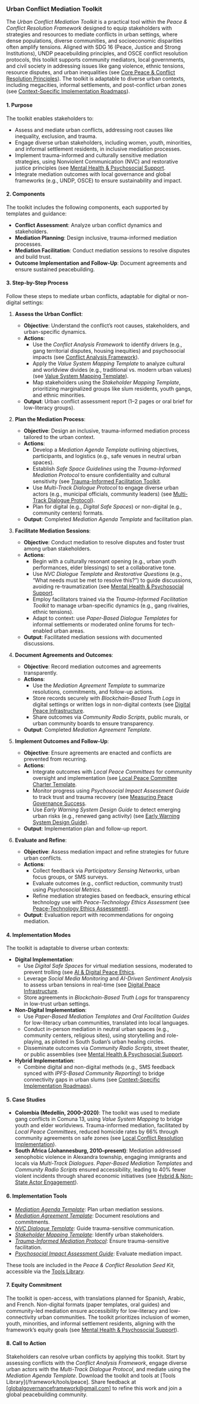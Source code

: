 

### Urban Conflict Mediation Toolkit

The *Urban Conflict Mediation Toolkit* is a practical tool within the *Peace & Conflict Resolution Framework* designed to equip stakeholders with strategies and resources to mediate conflicts in urban settings, where dense populations, diverse communities, and socioeconomic disparities often amplify tensions. Aligned with SDG 16 (Peace, Justice and Strong Institutions), UNDP peacebuilding principles, and OSCE conflict resolution protocols, this toolkit supports community mediators, local governments, and civil society in addressing issues like gang violence, ethnic tensions, resource disputes, and urban inequalities (see [Core Peace & Conflict Resolution Principles](/framework/docs/implementation/peace#core-principles)). The toolkit is adaptable to diverse urban contexts, including megacities, informal settlements, and post-conflict urban zones (see [Context-Specific Implementation Roadmaps](/framework/docs/implementation/peace#context-specific-roadmaps)).

#### 1. Purpose
The toolkit enables stakeholders to:
- Assess and mediate urban conflicts, addressing root causes like inequality, exclusion, and trauma.
- Engage diverse urban stakeholders, including women, youth, minorities, and informal settlement residents, in inclusive mediation processes.
- Implement trauma-informed and culturally sensitive mediation strategies, using Nonviolent Communication (NVC) and restorative justice principles (see [Mental Health & Psychosocial Support](/framework/docs/implementation/peace#mental-health]).
- Integrate mediation outcomes with local governance and global frameworks (e.g., UNDP, OSCE) to ensure sustainability and impact.

#### 2. Components
The toolkit includes the following components, each supported by templates and guidance:
- **Conflict Assessment**: Analyze urban conflict dynamics and stakeholders.
- **Mediation Planning**: Design inclusive, trauma-informed mediation processes.
- **Mediation Facilitation**: Conduct mediation sessions to resolve disputes and build trust.
- **Outcome Implementation and Follow-Up**: Document agreements and ensure sustained peacebuilding.

#### 3. Step-by-Step Process
Follow these steps to mediate urban conflicts, adaptable for digital or non-digital settings:

1. **Assess the Urban Conflict**:
   - **Objective**: Understand the conflict’s root causes, stakeholders, and urban-specific dynamics.
   - **Actions**:
     - Use the *Conflict Analysis Framework* to identify drivers (e.g., gang territorial disputes, housing inequities) and psychosocial impacts (see [Conflict Analysis Framework](/framework/docs/implementation/peace#conflict-analysis-framework)).
     - Apply the *Value System Mapping Template* to analyze cultural and worldview divides (e.g., traditional vs. modern urban values) (see [Value System Mapping Template](/framework/docs/implementation/peace#value-system-mapping-template)).
     - Map stakeholders using the *Stakeholder Mapping Template*, prioritizing marginalized groups like slum residents, youth gangs, and ethnic minorities.
   - **Output**: Urban conflict assessment report (1–2 pages or oral brief for low-literacy groups).

2. **Plan the Mediation Process**:
   - **Objective**: Design an inclusive, trauma-informed mediation process tailored to the urban context.
   - **Actions**:
     - Develop a *Mediation Agenda Template* outlining objectives, participants, and logistics (e.g., safe venues in neutral urban spaces).
     - Establish *Safe Space Guidelines* using the *Trauma-Informed Mediation Protocol* to ensure confidentiality and cultural sensitivity (see [Trauma-Informed Facilitation Toolkit](/framework/docs/implementation/peace#trauma-informed-toolkit]).
     - Use *Multi-Track Dialogue Protocol* to engage diverse urban actors (e.g., municipal officials, community leaders) (see [Multi-Track Dialogue Protocol](/framework/docs/implementation/peace#multi-track-dialogue-protocol)).
     - Plan for digital (e.g., *Digital Safe Spaces*) or non-digital (e.g., community centers) formats.
   - **Output**: Completed *Mediation Agenda Template* and facilitation plan.

3. **Facilitate Mediation Sessions**:
   - **Objective**: Conduct mediation to resolve disputes and foster trust among urban stakeholders.
   - **Actions**:
     - Begin with a culturally resonant opening (e.g., urban youth performances, elder blessings) to set a collaborative tone.
     - Use *NVC Dialogue Template* and *Restorative Questions* (e.g., “What needs must be met to resolve this?”) to guide discussions, avoiding re-traumatization (see [Mental Health & Psychosocial Support](/framework/docs/implementation/peace#mental-health]).
     - Employ facilitators trained via the *Trauma-Informed Facilitation Toolkit* to manage urban-specific dynamics (e.g., gang rivalries, ethnic tensions).
     - Adapt to context: use *Paper-Based Dialogue Templates* for informal settlements or moderated online forums for tech-enabled urban areas.
   - **Output**: Facilitated mediation sessions with documented discussions.

4. **Document Agreements and Outcomes**:
   - **Objective**: Record mediation outcomes and agreements transparently.
   - **Actions**:
     - Use the *Mediation Agreement Template* to summarize resolutions, commitments, and follow-up actions.
     - Store records securely with *Blockchain-Based Truth Logs* in digital settings or written logs in non-digital contexts (see [Digital Peace Infrastructure](/framework/docs/implementation/peace#digital-infrastructure]).
     - Share outcomes via *Community Radio Scripts*, public murals, or urban community boards to ensure transparency.
   - **Output**: Completed *Mediation Agreement Template*.

5. **Implement Outcomes and Follow-Up**:
   - **Objective**: Ensure agreements are enacted and conflicts are prevented from recurring.
   - **Actions**:
     - Integrate outcomes with *Local Peace Committees* for community oversight and implementation (see [Local Peace Committee Charter Template](/framework/docs/implementation/peace#local-peace-committee-charter-template]).
     - Monitor progress using *Psychosocial Impact Assessment Guide* to track trust and trauma recovery (see [Measuring Peace Governance Success](/framework/docs/implementation/peace#measuring-success]).
     - Use *Early Warning System Design Guide* to detect emerging urban risks (e.g., renewed gang activity) (see [Early Warning System Design Guide](/framework/docs/implementation/peace#early-warning-system-design-guide)).
   - **Output**: Implementation plan and follow-up report.

6. **Evaluate and Refine**:
   - **Objective**: Assess mediation impact and refine strategies for future urban conflicts.
   - **Actions**:
     - Collect feedback via *Participatory Sensing Networks*, urban focus groups, or SMS surveys.
     - Evaluate outcomes (e.g., conflict reduction, community trust) using *Psychosocial Metrics*.
     - Refine mediation strategies based on feedback, ensuring ethical technology use with *Peace-Technology Ethics Assessment* (see [Peace-Technology Ethics Assessment](/framework/docs/implementation/peace#peace-technology-ethics-assessment)).
   - **Output**: Evaluation report with recommendations for ongoing mediation.

#### 4. Implementation Modes
The toolkit is adaptable to diverse urban contexts:
- **Digital Implementation**:
  - Use *Digital Safe Spaces* for virtual mediation sessions, moderated to prevent trolling (see [AI & Digital Peace Ethics](/framework/docs/implementation/peace#ai-ethics]).
  - Leverage *Social Media Monitoring* and *AI-Driven Sentiment Analysis* to assess urban tensions in real-time (see [Digital Peace Infrastructure](/framework/docs/implementation/peace#digital-infrastructure]).
  - Store agreements in *Blockchain-Based Truth Logs* for transparency in low-trust urban settings.
- **Non-Digital Implementation**:
  - Use *Paper-Based Mediation Templates* and *Oral Facilitation Guides* for low-literacy urban communities, translated into local languages.
  - Conduct in-person mediation in neutral urban spaces (e.g., community centers, religious sites), using storytelling and role-playing, as piloted in South Sudan’s urban healing circles.
  - Disseminate outcomes via *Community Radio Scripts*, street theater, or public assemblies (see [Mental Health & Psychosocial Support](/framework/docs/implementation/peace#mental-health]).
- **Hybrid Implementation**:
  - Combine digital and non-digital methods (e.g., SMS feedback synced with *IPFS-Based Community Reporting*) to bridge connectivity gaps in urban slums (see [Context-Specific Implementation Roadmaps](/framework/docs/implementation/peace#context-specific-roadmaps)).

#### 5. Case Studies
- **Colombia (Medellín, 2000–2020)**: The toolkit was used to mediate gang conflicts in Comuna 13, using *Value System Mapping* to bridge youth and elder worldviews. Trauma-informed mediation, facilitated by *Local Peace Committees*, reduced homicide rates by 66% through community agreements on safe zones (see [Local Conflict Resolution Implementation](/framework/docs/implementation/peace#local-implementation)).
- **South Africa (Johannesburg, 2010–present)**: Mediation addressed xenophobic violence in Alexandra township, engaging immigrants and locals via *Multi-Track Dialogues*. *Paper-Based Mediation Templates* and *Community Radio Scripts* ensured accessibility, leading to 40% fewer violent incidents through shared economic initiatives (see [Hybrid & Non-State Actor Engagement](/framework/docs/implementation/peace#non-state-actors)).

#### 6. Implementation Tools
- *[Mediation Agenda Template](/framework/tools/peace/mediation-agenda-template-en.pdf)*: Plan urban mediation sessions.
- *[Mediation Agreement Template](/framework/tools/peace/mediation-agreement-template-en.pdf)*: Document resolutions and commitments.
- *[NVC Dialogue Template](/framework/tools/peace/nvc-dialogue-template-en.pdf)*: Guide trauma-sensitive communication.
- *[Stakeholder Mapping Template](/framework/tools/peace/stakeholder-mapping-template-en.pdf)*: Identify urban stakeholders.
- *[Trauma-Informed Mediation Protocol](/framework/tools/peace/trauma-informed-mediation-protocol-en.pdf)*: Ensure trauma-sensitive facilitation.
- *[Psychosocial Impact Assessment Guide](/framework/tools/peace/psychosocial-impact-assessment-guide-en.pdf)*: Evaluate mediation impact.

These tools are included in the *Peace & Conflict Resolution Seed Kit*, accessible via the [Tools Library](/framework/tools/peace).

#### 7. Equity Commitment
The toolkit is open-access, with translations planned for Spanish, Arabic, and French. Non-digital formats (paper templates, oral guides) and community-led mediation ensure accessibility for low-literacy and low-connectivity urban communities. The toolkit prioritizes inclusion of women, youth, minorities, and informal settlement residents, aligning with the framework’s equity goals (see [Mental Health & Psychosocial Support](/framework/docs/implementation/peace#mental-health)).

#### 8. Call to Action
Stakeholders can resolve urban conflicts by applying this toolkit. Start by assessing conflicts with the *Conflict Analysis Framework*, engage diverse urban actors with the *Multi-Track Dialogue Protocol*, and mediate using the *Mediation Agenda Template*. Download the toolkit and tools at [Tools Library](/framework/tools/peace]. Share feedback at [globalgovernanceframework@gmail.com] to refine this work and join a global peacebuilding community.